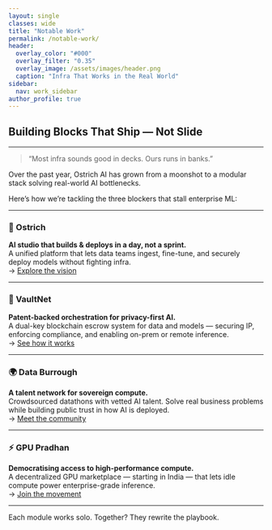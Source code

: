 ```yaml
---
layout: single
classes: wide
title: "Notable Work"
permalink: /notable-work/
header:
  overlay_color: "#000"
  overlay_filter: "0.35"
  overlay_image: /assets/images/header.png
  caption: "Infra That Works in the Real World"
sidebar:
  nav: work_sidebar
author_profile: true
---
```


## Building Blocks That Ship — Not Slide  
---

> “Most infra sounds good in decks. Ours runs in banks.”

Over the past year, Ostrich AI has grown from a moonshot to a modular stack solving real-world AI bottlenecks.

Here’s how we’re tackling the three blockers that stall enterprise ML:

---

### 🧠 Ostrich  
**AI studio that builds & deploys in a day, not a sprint.**  
A unified platform that lets data teams ingest, fine-tune, and securely deploy models without fighting infra.  
→ [Explore the vision](/work/why-ostrich/)

---

### 🔐 VaultNet  
**Patent-backed orchestration for privacy-first AI.**  
A dual-key blockchain escrow system for data and models — securing IP, enforcing compliance, and enabling on-prem or remote inference.  
→ [See how it works](/work/blockchain-escrow/)

---

### 🌍 Data Burrough  
**A talent network for sovereign compute.**  
Crowdsourced datathons with vetted AI talent. Solve real business problems while building public trust in how AI is deployed.  
→ [Meet the community](/work/crowdsourced-intelligence/)

---

### ⚡ GPU Pradhan  
**Democratising access to high-performance compute.**  
A decentralized GPU marketplace — starting in India — that lets idle compute power enterprise-grade inference.  
→ [Join the movement](/work/gpu-pradhan/)

---

Each module works solo. Together? They rewrite the playbook.

